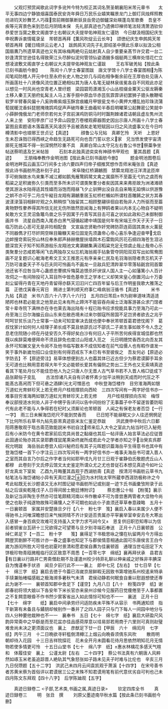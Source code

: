 <!-- { "loadSidebar": true } -->
　　父观灯预赏闻歌此词字多讹舛今特为校正其词名贺圣朝襄阳米芾元章书　　太平无事四边宁静狼烟喜国泰民安尧年舜日万民乐业嬉笑瞩景龙门上御灯凤烛辉照教坊进钧天妙舞艺人巧葆宫前赐御篆断妖艮岳旁边御鑪深处暎蓬岛笙歌奏　吾皇不疾等元宵景色来到恐后月阴晴未保　先礼部真迹也乃遗佛印禅师笔法轻清萧洒钦仰恭爱世当寳之敷文阁直学士右朝议大夫提举佑神观友仁谨防　今日献汲相国纪庆生申祝夀诉衷情辄录呈　芾顿首再拜【薫风吹绽云云长年】　颂徳纪庆生申鹧鸪天芾顿首再拜【暖日晴烘云云老人】　跋鹧鸪天词先子礼部绍圣中撰此乐章以拟汲公相国眉夀乃所遗草真迹也又有其咏梅两絶句云姑射真人自少羣要亲髙节许交君一台二妙逢清赏甘逊佳名得致荣江头尽醉似泥何管领仙姿酒醟多烟艇两三横岸处惜花伫立想凌波敷文阁直学士右朝议大夫提举佑神观友仁谨跋
　　王右军破羌帖【按此条已刻书画舫今删】
　　陈闳十八学士春宴图跋　唐文学馆十八学士春宴图相为陈闳笔闳防稽人开元中仕至永府长史人物之妙几与阎右相争衡余前在王厚伯处见唐人所画莲社十八贤像风流位置正絶相似其为唐人名笔无疑林泉绂冕各自不同观此亦足以想见一时风尚也空青老人曽纡题　梁园碧筠潇湘玉小山丛枝缀金粟天公驱龙耨秦土移入秦王天册府虬髯主人马上客手掴中原血华赤芸氛霏霏讲初罢狮子骢头散鞭喏软罗半臂春风偏十八奚驹嘶紫烟玉酥宫痕纎月甲银瓮戈书小黄押大槽乱拍珍珠流蒲萄就暖沈香蚪琵琶掩瑰鹍鸡促声声破阵秦王曲羲轮半舂启明曜莱公起舞密公笑就中小薛醉傀俄龙门老师奈若何太子宫前演鸡防铜马时时齧荆棘诸君诘朝且虚左隽州流人来上坐　安阳李彦广过予弇山园登万卷楼观彛器图史因出示唐人所画十八学士春宴图且索题语木落霜髙天风凌厉予且被酒矣走笔短赋因以归之风流盛事又在今日吟樽清影中也琅琊王世贞记【真迹】
　　顔鲁公与兄帖　真卿乞怜　天听　上恩好生未忍诛戮已得西峡之命趋生无路死可向也吾门誓以忠义家　兄当愤发使宇宙清廓死无憾耳不得一别深惘然珍重不具　真卿白常山太守兄左右鲁公书世祭藁争坐帖送蔡明逺及乞米帖皆
　　石刻本此独真迹奕奕有神顔书甲观也　董其昌题【真迹】
　　王朋梅奉教作金明池图【按此条已刻书画舫今删】
　　题金明池图卷后　金明池畔孤云画玉□行间多士诗六要四声归帝子细推冥想作吾师米庵张丑【真迹　按此诗书画舫所逸补刻于此】
　　宋阜陵红桥鸂鶒图　禁籞龙翔池汪洋清泚匝岸手可俯掬故水鸟来集不减江郷如鹅鳬雁鹜鸥鹭文禽之属靡所不至葢无弋钓之虞而有稻粱之足积嵗弥久引类而至多所未识可谓类聚羣分者矣因其来来弗拒故为洲渚滩碛使其游泳水陆得适其性嬉而浴饱而翔昼飞夕止驯狎出没自去自来略无廹惧以供游豫之娯不亦可乎二月戊午縦目龙翔有鸂鶒羣居玉虹桥栏楯如所谓柱首雕餙之状方其春波漾渌藻羽相鲜竚观之久稍稍惊飞独留其二相顾整翮徘徊自若殆非人力所驱而至葢禽物野性豢养得其所信无扰无伤所致然尝闻海上有狎鸥者果以内本无心物自不疑明矣敢方文王灵沼鱼鼈鸟兽之乐乎因寓于丹青写其目击可喜之状如此政和己未御制御画并书　流星自西南入尾赤白黑气骎循起建中靖国是何年有宋端王作天子天子一日临万防此心恶可无是非险相配食　文宣庙忠贤勒作奸党碑防茆连茹固其类水火薰莸不同器儁才打尽奸网空眯目簸糠天易位固宠先须蛊帝心帝心喜乐争逢迎奋甲戈启边衅搜竒索玩穷山林应奉朱郎声赫赫撤屋扶墙舆木石雷鍧风厉花石纲四海苍生泪沾臆深宫天子知不知燕游般乐龙翔池文禽鸂鶒集满沼稻粱充足无惊虞止哉止哉帝心乐类聚羣分恣咸若等闲飞去两独存又似忘机海翁阁手拈象管夺阴阳双双写出如鸳鸯图画不足复题识心躭海老希文王文王推恩元有序亲亲仁民及毛羽海翁隠者贵忘机天子万防可谁委天子不与匹夫同可怜画鸟不画龙一旦敌兵犯清跸翠华零落毡毹宫囘首籞池还省不应咎当年心蛊惑忠謇摈斥悔莫追恨杀奸谀误人国人主一心如藩篱小人百计攻伺之一有间隙投可入耳目所中皆危基帝王之学本仁义却笑宋皇心倒置河山十万委刦尘留得丹青在天地丹青留得亦繇天汩汩兴亡四百年留与后王作明鉴我歌大雅荡之篇　正徳戊寅春元宵日　赐进士第判顺天府事仁峰病翁汪循书【真迹】
　　米书九帖【真迹　米书六百六十八字八十六行】　五月四日芾启书为尉审道味清适涟陋邦也林君必能言之他至此见未有所止蹄涔不能容吞舟闽士泛海客游甚众求门馆者常十辈寺院下满林亦在寺也莱去海出陆有十程已贻书应求傥能具事力至海乃可此一舟至海三日尔海蝗云自山东来在敝邑境未过来尔御寇所居国不足岂贤者欲去之兆乎呵呵甘贫乐淡乃士常事一动未可知宜审决去就也便中奉状芾顿首葛君徳忱阁下　葛叔忱家计如何何人经理子弟长成不莫且依邵氏过不邵氏二子弟生事如故不令人念之息老住院随小师在丹徒安否久不得好矣白沙有何旧人子平所苦何疾得宣城佳郡也然既以疾辞莫难便拜命不须且辞免也度过山阳或入觅之　元日明牕焚香西北向吾友其永怀可知展文皇大令阅不及他书临写数本不成信知者在前气焰慑人也有暇作谱发一笑于事外新嵗勿招口业佳别有何得泗戎东下未巳有书至彼俟之　吾友何必【原迹必字防去】不【原迹旁注】易草体想便到古人也葢其体已近古但少为蔡君谟脚手耳余无可道也比稍用意若得大年千文必能顿长爱其有偏侧之势出二王外也又无索靖真迹看其下笔处月仪不能佳恐他人为之只唐人尔无晋人古气草书若不入晋人格□徒成下品张颠俗子变乱
　　古法惊诸凡夫自有识者怀素少加平淡稍到天成而时代压之不能髙古髙闲而下但可悬之酒肆光尢可憎恶也　中秋登海岱楼作　目穷淮海两如银万道虹光育蚌珍天上若无修月户桂枝撑损向西轮　三四次写间有一两字好信书亦一难事目穷淮海两如银万道虹光育蚌珍天上若无修
　　月户桂枝撑损向东轮　梅惇奉议部授涟水何处人非子中甥乎告详问以告中间纷纷了无事葢子中不留遂皆萎防昭代有此老不能与人争得若在杞时乂须厮论也芾顿首　人闻之有保老友者否岱【一行一字】　雨三日未解海岱咫尺不能到焚香而
　　已日短不能昼眠又少人往还惘惘足下比何所乐右草书九帖先臣芾真迹臣米友仁鉴定恭跋
　　洪武庚申中秋后六日鄱阳蒋惠敬观于珤古斋范致能説米书初自沈师来后入大令之室此九帖当时已入秘苑后有小米防今在黄令君家前后完具尚昔之黏缀也其后一帖评唐人始言草法必应従晋此固通论殆亦其实录耶麝煤鼠尾熏染终嵗所成若此今之学者亦知之乎治癸亥呉郡祝允明跋　海岳翁此卷尝入绍兴秘府后有其子元晖题识葢海岳平生得意书也其中有登海岱楼一首下小字注云三四次写间有一两字好信书亦一难事夫海岳书可谓入晋人之室而其自言乃尔后之作字者当何如耶甲戌九月廿三日观于崔静伯氏敬题虎丘山人都穆　此卷刻于文氏停云馆文太史鉴定所谓众尤之尤也昔従石本想见真迹今如叶公好龙真龙下室矣　乙酉九月晦董其昌观于西湖舫斋【真迹　按清河书画舫云草书九帖笔法与海岱诸帖小异有天真烂漫之旧为水村陆太宰所蔵李西涯防极称许之今考此帖既无长沙题语又无水村图记疑书画舫所记或别是一迹卞氏书画彚攷附录于此帖之后误矣乾隆戊子人日得间居士鲍廷博附识】
　　蔡忠惠公十帖　【粉笺】襄示及新记当非陶生手然亦可佳笔颇精河南以书作散卓不可为昔尝惠两管者大佳物今尚使之也耿子纯遂物故殊可痛懐人之不可期也如此仆子直须还草草奉意疎略　五月十一日襄顿首　家属并安楚掾旦夕行【八十　粉七字　笺】襄启入春以来属少人便不得驰书上问唯深瞻想日来气候阴晴不齐计安适否贵属亦平寜襄举室幸安去冬大寒出入感冒一身百病交攻难可支持虽入文字力求丐祠今又　恩复供旧职恐知専以为信前者铜雀台瓦研十三兄欲得之可望寄与旦夕别寻端石奉送　正月十八日襄顿首　公绰仁弟足下【一百二　粉十字　　笺】襄得足下书极思咏之懐在杭留两月今方得出闗歴赏剧醉不可胜计亦一春之盛事也知足下与郡侯情意相通此固可乐唐侯言王白今嵗为游闰所胜大可怪也初夏时景清和愿君侯自夀为佳襄顿首　通理当世屯田足下大饼极珍物青瓯微粗临行区区致意不周悉【一百零七字　绵纸】襄再拜伏承　县君吉有日襄以行路并亡男斋僧赴期不及谨遣州校少持菲礼聊以伸亲戚之好殊非丰腆深自为愧谨奉手状咨　闻旦夕前行此不一一襄上　郎中七兄【左右】　廿七日早【七十　绵三字　纸】襄启去徳于今葢已洊嵗京居鲜暇无因致书第增驰系州校逺来特承　手牍兼贻楮幅感戢之极海濒多暑秋气未清　君侯动静若何眠食自重以慰遐想使还専此为谢不一一　襄顿首知郡中舍足下【谨空】九月八日【八十　粉笺四字　纸】谢郎春初将领大娘以下各安年下米长官亦来泉州诊候今见服药日觉痩倦至于人事都置之不复闗意眼昏不作书然少賔客省出入如此情悰可知也不一一　襄送　正月十日【七十　绵字　　纸】襄启中间承劳纡问适防疾未平殊不从容示　书两通知烦　指干新第有未备且与鐍钥却候别作一番并了之四人园子只与门下每人一间园中地分与四人分种要他栽种也不一一　襄奉书　五日【七十　绵七字　纸】襄启大研盈尺风韵异常斋中之华繇是而至花盆亦佳品感荷厚意以珪易邽若用商于六里则可真则赵璧难舍尚未决之更须面议也　襄上　彦猷足下廿一日【甲辰　六十　绵闰月　七字　纸】丙午三月　十二日晩欲寻轩槛倒清樽江上烟云向晩昏须倩东风吹
　　散雨明朝却待入花园　十三日吉祥院探花　花未全开月未圆看花待月思依然明知花月无情物若使多情更可怜　十五日山堂书【七十　绵八字　纸】惠水林檎花多感天气暄和　体履佳安　襄上　公谨太尉【左右　二十四字】　蔡公书法真有六朝唐人风粹然如琢玉米老虽追踪晋人絶轨其气象怒张如子路未见夫子时难与比伦也　辛亥三月九日倪瓒题【五十二字】　洪武己未四月云间袁凯观于萧溪【十四字】　在宋号善书者苏黄米蔡为首俗评以君谟居三公之末殊不知君谟用笔有前代意优劣自可判也己未四月陈文东拜观【四十八字】　后学陈廸观【五字】











　　真迹日録卷二
<子部,艺术类,书画之属,真迹日录>
　　钦定四库全书
　　真迹日録卷三
　　明　张丑　撰
　　刘原父墨迹南华秋水篇【按此条已刻书画舫今删】
